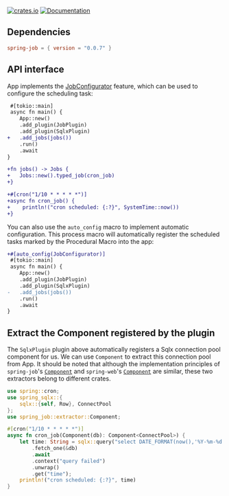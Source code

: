[![crates.io](https://img.shields.io/crates/v/spring-job.svg)](https://crates.io/crates/spring-job)
[![Documentation](https://docs.rs/spring-job/badge.svg)](https://docs.rs/spring-job)

## Dependencies

```toml
spring-job = { version = "0.0.7" }
```

## API interface

App implements the [JobConfigurator](https://docs.rs/spring-job/latest/spring_job/trait.JobConfigurator.html) feature, which can be used to configure the scheduling task:

```diff
 #[tokio::main]
 async fn main() {
    App::new()
    .add_plugin(JobPlugin)
    .add_plugin(SqlxPlugin)
+   .add_jobs(jobs())
    .run()
    .await
}

+fn jobs() -> Jobs {
+   Jobs::new().typed_job(cron_job)
+}

+#[cron("1/10 * * * * *")]
+async fn cron_job() {
+    println!("cron scheduled: {:?}", SystemTime::now())
+}
```

You can also use the `auto_config` macro to implement automatic configuration. This process macro will automatically register the scheduled tasks marked by the Procedural Macro into the app:

```diff
+#[auto_config(JobConfigurator)]
 #[tokio::main]
 async fn main() {
    App::new()
    .add_plugin(JobPlugin)
    .add_plugin(SqlxPlugin)
-   .add_jobs(jobs())
    .run()
    .await
}
```

## Extract the Component registered by the plugin

The `SqlxPlugin` plugin above automatically registers a Sqlx connection pool component for us. We can use `Component` to extract this connection pool from App. It should be noted that although the implementation principles of `spring-job`'s [`Component`](https://docs.rs/spring-job/latest/spring_job/extractor/struct.Component.html) and `spring-web`'s [`Component`](https://docs.rs/spring-web/latest/spring_web/extractor/struct.Component.html) are similar, these two extractors belong to different crates.

```rust
use spring::cron;
use spring_sqlx::{
    sqlx::{self, Row}, ConnectPool
};
use spring_job::extractor::Component;

#[cron("1/10 * * * * *")]
async fn cron_job(Component(db): Component<ConnectPool>) {
    let time: String = sqlx::query("select DATE_FORMAT(now(),'%Y-%m-%d %H:%i:%s') as time")
        .fetch_one(&db)
        .await
        .context("query failed")
        .unwrap()
        .get("time");
    println!("cron scheduled: {:?}", time)
}
```